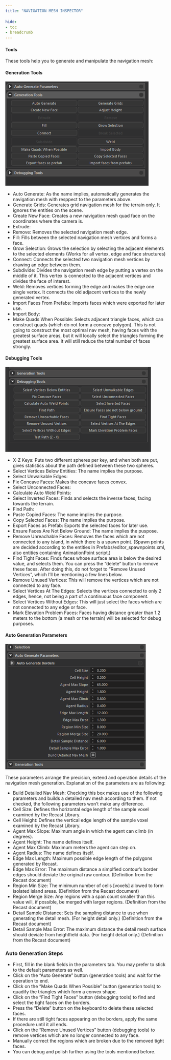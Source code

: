 ```yaml
---
title: "NAVIGATION MESH INSPECTOR"

hide:
- toc
- breadcrumb
---
```


#### **Tools**

These tools help you to generate and manipulate the navigation mesh:

#### **Generation Tools**

![gen](generation_tools.png)

- Auto Generate: As the name implies, automatically generates the navigation mesh with resppect to the parameters above.
- Generate Grids: Generates grid navigation mesh for the terrain only. It ignores the entities on the scene.
- Create New Face: Creates a new navigation mesh quad face on the coordinates where the camera is.
- Extrude:
- Remove: Removes the selected navigation mesh edge.
- Fill: Fills between the selected navigation mesh vertices and forms a face.
- Grow Selection: Grows the selection by selecting the adjacent elements to the selected elements (Works for all vertex, edge and face structures)
- Connect: Connects the selected two navigation mesh vertices by drawing an edge between them.
- Subdivide: Divides the navigation mesh edge by putting a vertex on the middle of it. This vertex is connected to the adjacent vertices and divides the face of interest.
- Weld: Removes vertices forming the edge and makes the edge one single vertex. It connects the old adjacent vertices to the newly generated vertex.
- Import Faces From Prefabs: Imports faces which were exported for later use.
- Import Body:
- Make Quads When Possible: Selects adjacent triangle faces, which can construct quads (which do not form a concave polygon). This is not going to construct the most optimal nav mesh, having faces with the greatest surface areas, but it will locally select the triangles forming the greatest surface area. It will still reduce the total number of faces strongly.

#### **Debugging Tools**

![debug](debugging_tools.png)

- X-Z Keys: Puts two different spheres per key, and when both are put, gives statistics about the path defined between these two spheres.
- Select Vertices Below Entities: The name implies the purpose.
- Select Unwalkable Edges:
- Fix Concave Faces: Makes the concave faces convex.
- Select Unconnected Faces:
- Calculate Auto Weld Points:
- Select Inverted Faces: Finds and selects the inverse faces, facing towards the terrain.
- Find Path:
- Paste Copied Faces: The name implies the purpose.
- Copy Selected Faces: The name implies the purpose.
- Export Faces as Prefab: Exports the selected faces for later use.
- Ensure Faces Are Not Below Ground: The name implies the puspose.
- Remove Unreachable Faces: Removes the faces which are not connected to any island, in which there is a spawn point. (Spawn points are decided according to the entities in Prefabs/editor_spawnpoints.xml, also entities containing AnimationPoint script.)
- Find Tight Faces: Finds faces whose surface area is below the desired value, and selects them. You can press the “delete” button to remove these faces. After doing this, do not forget to “Remove Unused Vertices”, which I’ll be mentioning a few lines below.
- Remove Unused Vertices: This will remove the vertices which are not connected to any face.
- Select Vertices At The Edges: Selects the vertices connected to only 2 edges, hence, not being a part of a continuous face component.
- Select Vertices Without Edges: This will just select the faces which are not connected to any edge or face.
- Mark Elevation Problem Faces: Faces having distance greater than 1.2 meters to the bottom (a mesh or the terrain) will be selected for debug purposes.

#### **Auto Generation Parameters**

![auto](auto_generation_parameters.png)

These parameters arrange the precision, extend and operation details of the navigation mesh generation. Explanation of the parameters are as following:

- Build Detailed Nav Mesh: Checking this box makes use of the following parameters and builds a detailed nav mesh according to them. If not checked, the following parameters won’t make any difference.
- Cell Size: Defines the horizontal edge length of the sample voxel examined by the Recast Library.
- Cell Height: Defines the vertical edge length of the sample voxel examined by the Recast Library.
- Agent Max Slope: Maximum angle in which the agent can climb (in degrees).
- Agent Height: The name defines itself.
- Agent Max Climb: Maximum meters the agent can step on.
- Agent Radius: The name defines itself.
- Edge Max Length: Maximum possible edge length of the polygons generated by Recast.
- Edge Max Error: The maximum distance a simplfied contour’s border edges should deviate the original raw contour. (Definition from the Recast document)
- Region Min Size: The minimum number of cells \[voxels\] allowed to form isolated island areas. (Definition from the Recast document)
- Region Merge Size: Any regions with a span count smaller than this value will, if possible, be merged with larger regions. (Definition from the Recast document)
- Detail Sample Distance: Sets the sampling distance to use when generating the detail mesh. (For height detail only.) (Definition from the Recast document)
- Detail Sample Max Error: The maximum distance the detail mesh surface should deviate from heightfield data. (For height detail only.) (Definition from the Recast document)

### **Auto Generation Steps**

- First, fill in the blank fields in the parameters tab. You may prefer to stick to the default parameters as well.
- Click on the “Auto Generate” button (generation tools) and wait for the operation to end.
- Click on the “Make Quads When Possible” button (generation tools) to quadify the triangles which form a convex shape.
- Click on the “Find Tight Faces” button (debugging tools) to find and select the tight faces on the borders.
- Press the “Delete” button on the keyboard to delete these selected faces.
- If there are still tight faces appearing on the borders, apply the same procedure until it all ends.
- Click on the “Remove Unused Vertices” button (debugging tools) to remove vertices which are no longer connected to any face.
- Manually correct the regions which are broken due to the removed tight faces.
- You can debug and polish further using the tools mentioned before.

